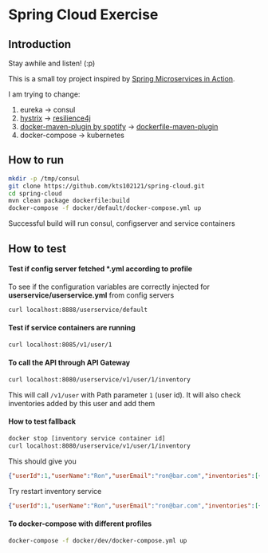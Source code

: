 # Spring Cloud Exercise

## Introduction
Stay awhile and listen! (:p)

This is a small toy project inspired by
[Spring Microservices in Action](https://www.manning.com/books/spring-microservices-in-action).

I am trying to change:
1. eureka -> consul
2. [hystrix](https://github.com/Netflix/Hystrix) -> [resilience4j](https://github.com/resilience4j/resilience4j)
3. [docker-maven-plugin by spotify](https://github.com/spotify/docker-maven-plugin) -> [dockerfile-maven-plugin](https://github.com/spotify/dockerfile-maven)
4. docker-compose -> kubernetes

## How to run
```bash
mkdir -p /tmp/consul
git clone https://github.com/kts102121/spring-cloud.git
cd spring-cloud
mvn clean package dockerfile:build
docker-compose -f docker/default/docker-compose.yml up
```
Successful build will run consul, configserver and service containers

## How to test

#### Test if config server fetched *.yml according to profile
To see if the configuration variables are correctly injected for **userservice/userservice.yml** from config servers
```bash
curl localhost:8888/userservice/default
```

#### Test if service containers are running
```bash
curl localhost:8085/v1/user/1
```

#### To call the API through API Gateway
```bash
curl localhost:8080/userservice/v1/user/1/inventory
```
This will call <code>/v1/user</code> with Path parameter <code>1</code> (user id).
It will also check inventories added by this user and add them

#### How to test fallback
```bash
docker stop [inventory service container id]
curl localhost:8080/userservice/v1/user/1/inventory
```
This should give you 
```json
{"userId":1,"userName":"Ron","userEmail":"ron@bar.com","inventories":[{"inventoryId":0,"inventoryName":"Something is wrong. Please try again later"}]}
```

Try restart inventory service
```json
{"userId":1,"userName":"Ron","userEmail":"ron@bar.com","inventories":[{"inventoryId":1,"inventoryName":"Oreo"}]}
```

#### To docker-compose with different profiles
```bash
docker-compose -f docker/dev/docker-compose.yml up
```